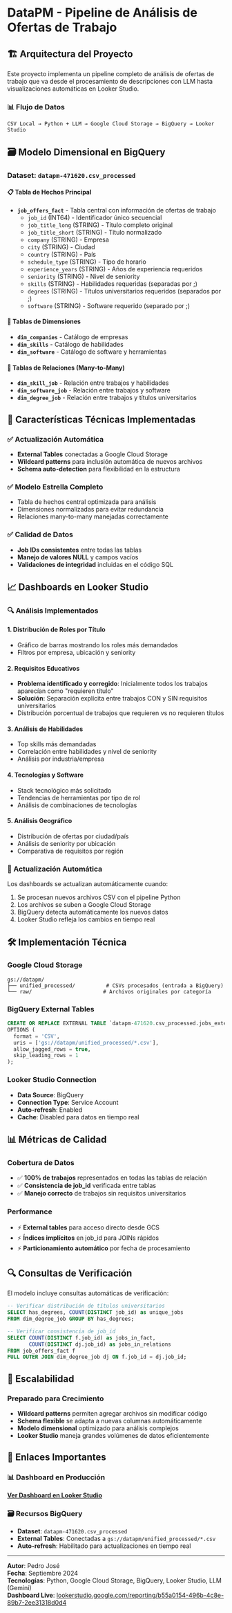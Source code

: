# DataPM - Pipeline de Análisis de Ofertas de Trabajo

## 🏗️ Arquitectura del Proyecto

Este proyecto implementa un pipeline completo de análisis de ofertas de trabajo que va desde el procesamiento de descripciones con LLM hasta visualizaciones automáticas en Looker Studio.

### 📊 Flujo de Datos

```
CSV Local → Python + LLM → Google Cloud Storage → BigQuery → Looker Studio
```

## 🗃️ Modelo Dimensional en BigQuery

### Dataset: `datapm-471620.csv_processed`

#### 📋 Tabla de Hechos Principal
- **`job_offers_fact`** - Tabla central con información de ofertas de trabajo
  - `job_id` (INT64) - Identificador único secuencial
  - `job_title_long` (STRING) - Título completo original
  - `job_title_short` (STRING) - Título normalizado
  - `company` (STRING) - Empresa
  - `city` (STRING) - Ciudad
  - `country` (STRING) - País
  - `schedule_type` (STRING) - Tipo de horario
  - `experience_years` (STRING) - Años de experiencia requeridos
  - `seniority` (STRING) - Nivel de seniority
  - `skills` (STRING) - Habilidades requeridas (separadas por ;)
  - `degrees` (STRING) - Títulos universitarios requeridos (separados por ;)
  - `software` (STRING) - Software requerido (separado por ;)

#### 🏢 Tablas de Dimensiones
- **`dim_companies`** - Catálogo de empresas
- **`dim_skills`** - Catálogo de habilidades
- **`dim_software`** - Catálogo de software y herramientas

#### 🔗 Tablas de Relaciones (Many-to-Many)
- **`dim_skill_job`** - Relación entre trabajos y habilidades
- **`dim_software_job`** - Relación entre trabajos y software
- **`dim_degree_job`** - Relación entre trabajos y títulos universitarios

## 🎯 Características Técnicas Implementadas

### ✅ Actualización Automática
- **External Tables** conectadas a Google Cloud Storage
- **Wildcard patterns** para inclusión automática de nuevos archivos
- **Schema auto-detection** para flexibilidad en la estructura

### ✅ Modelo Estrella Completo
- Tabla de hechos central optimizada para análisis
- Dimensiones normalizadas para evitar redundancia
- Relaciones many-to-many manejadas correctamente

### ✅ Calidad de Datos
- **Job IDs consistentes** entre todas las tablas
- **Manejo de valores NULL** y campos vacíos
- **Validaciones de integridad** incluidas en el código SQL

## 📈 Dashboards en Looker Studio

### 🔍 Análisis Implementados

#### 1. **Distribución de Roles por Título**
- Gráfico de barras mostrando los roles más demandados
- Filtros por empresa, ubicación y seniority

#### 2. **Requisitos Educativos**
- **Problema identificado y corregido**: Inicialmente todos los trabajos aparecían como "requieren título"
- **Solución**: Separación explícita entre trabajos CON y SIN requisitos universitarios
- Distribución porcentual de trabajos que requieren vs no requieren títulos

#### 3. **Análisis de Habilidades**
- Top skills más demandadas
- Correlación entre habilidades y nivel de seniority
- Análisis por industria/empresa

#### 4. **Tecnologías y Software**
- Stack tecnológico más solicitado
- Tendencias de herramientas por tipo de rol
- Análisis de combinaciones de tecnologías

#### 5. **Análisis Geográfico**
- Distribución de ofertas por ciudad/país
- Análisis de seniority por ubicación
- Comparativa de requisitos por región

### 🔄 Actualización Automática
Los dashboards se actualizan automáticamente cuando:
1. Se procesan nuevos archivos CSV con el pipeline Python
2. Los archivos se suben a Google Cloud Storage
3. BigQuery detecta automáticamente los nuevos datos
4. Looker Studio refleja los cambios en tiempo real

## 🛠️ Implementación Técnica

### Google Cloud Storage
```
gs://datapm/
├── unified_processed/          # CSVs procesados (entrada a BigQuery)
└── raw/                       # Archivos originales por categoría
```

### BigQuery External Tables
```sql
CREATE OR REPLACE EXTERNAL TABLE `datapm-471620.csv_processed.jobs_external`
OPTIONS (
  format = 'CSV',
  uris = ['gs://datapm/unified_processed/*.csv'],
  allow_jagged_rows = true,
  skip_leading_rows = 1
);
```

### Looker Studio Connection
- **Data Source**: BigQuery
- **Connection Type**: Service Account
- **Auto-refresh**: Enabled
- **Cache**: Disabled para datos en tiempo real

## 📊 Métricas de Calidad

### Cobertura de Datos
- ✅ **100% de trabajos** representados en todas las tablas de relación
- ✅ **Consistencia de job_id** verificada entre tablas
- ✅ **Manejo correcto** de trabajos sin requisitos universitarios

### Performance
- ⚡ **External tables** para acceso directo desde GCS
- ⚡ **Índices implícitos** en job_id para JOINs rápidos
- ⚡ **Particionamiento automático** por fecha de procesamiento

## 🔍 Consultas de Verificación

El modelo incluye consultas automáticas de verificación:

```sql
-- Verificar distribución de títulos universitarios
SELECT has_degrees, COUNT(DISTINCT job_id) as unique_jobs
FROM dim_degree_job GROUP BY has_degrees;

-- Verificar consistencia de job_id
SELECT COUNT(DISTINCT f.job_id) as jobs_in_fact,
       COUNT(DISTINCT dj.job_id) as jobs_in_relations
FROM job_offers_fact f
FULL OUTER JOIN dim_degree_job dj ON f.job_id = dj.job_id;
```

## 🚀 Escalabilidad

### Preparado para Crecimiento
- **Wildcard patterns** permiten agregar archivos sin modificar código
- **Schema flexible** se adapta a nuevas columnas automáticamente  
- **Modelo dimensional** optimizado para análisis complejos
- **Looker Studio** maneja grandes volúmenes de datos eficientemente

## 🔗 Enlaces Importantes

### 📊 Dashboard en Producción
**[Ver Dashboard en Looker Studio](https://lookerstudio.google.com/reporting/b55a0154-496b-4c8e-89b7-2ee31318d0d4)**

### 🗃️ Recursos BigQuery
- **Dataset**: `datapm-471620.csv_processed`
- **External Tables**: Conectadas a `gs://datapm/unified_processed/*.csv`
- **Auto-refresh**: Habilitado para actualizaciones en tiempo real

---

**Autor**: Pedro José  
**Fecha**: Septiembre 2024  
**Tecnologías**: Python, Google Cloud Storage, BigQuery, Looker Studio, LLM (Gemini)  
**Dashboard Live**: [lookerstudio.google.com/reporting/b55a0154-496b-4c8e-89b7-2ee31318d0d4](https://lookerstudio.google.com/reporting/b55a0154-496b-4c8e-89b7-2ee31318d0d4)
